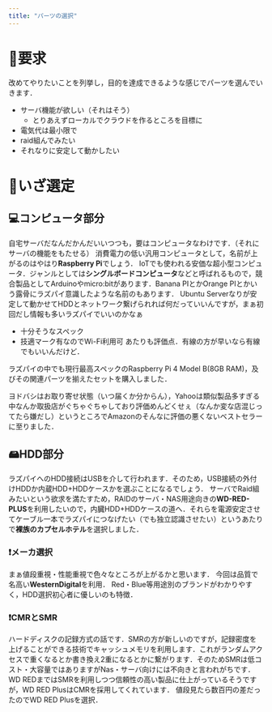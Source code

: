 ```yaml
---
title: "パーツの選択"
---
```


# 📝要求
改めてやりたいことを列挙し，目的を達成できるような感じでパーツを選んでいきます．

- サーバ機能が欲しい（それはそう）
  - とりあえずローカルでクラウドを作るところを目標に
- 電気代は最小限で
- raid組んでみたい
- それなりに安定して動かしたい

# 🤔いざ選定

## 💻コンピュータ部分
自宅サーバだなんだかんだいいつつも，要はコンピュータなわけです．（それにサーバの機能をもたせる）
消費電力の低い汎用コンピュータとして，名前が上がるのはやはり**Raspberry Pi**でしょう．
IoTでも使われる安価な超小型コンピュータ．ジャンルとしては**シングルボードコンピュータ**などと呼ばれるもので，競合製品としてArduinoやmicro:bitがあります．Banana PIとかOrange PIとかいう露骨にラズパイ意識したような名前のもあります．
Ubuntu Serverなりが安定して動かせてHDDとネットワーク繋げられれば何だっていいんですが，まぁ初回だし情報も多いラズパイでいいのかなぁ
- 十分そうなスペック
- 技適マーク有なのでWi-Fi利用可
あたりも評価点．有線の方が早いなら有線でもいいんだけど．

ラズパイの中でも現行最高スペックのRaspberry Pi 4 Model B(8GB RAM)，及びその関連パーツを揃えたセットを購入しました．

ヨドバシはお取り寄せ状態（いつ届くか分からん），Yahooは類似製品多すぎる中なんか取扱店がぐちゃぐちゃしており評価めんどくせぇ（なんか変な店混じってたら嫌だし）というところでAmazonのそんなに評価の悪くないベストセラーに至りました．
## 🖴HDD部分
ラズパイへのHDD接続はUSBを介して行われます．そのため，USB接続の外付けHDDか内蔵HDD+HDDケースかを選ぶことになるでしょう．
サーバでRaid組みたいという欲求を満たすため，RAIDのサーバ・NAS用途向きの**WD-RED-PLUS**を利用したいので，内臓HDD+HDDケースの道へ．それらを電源安定させてケーブル一本でラズパイにつなげたい（でも独立認識させたい）というあたりで**裸族のカプセルホテル**を選択しました．
### ❗メーカ選択
まぁ値段重視・性能重視で色々なところが上がるかと思います．
今回は品質で名高い**WesternDigital**を利用．
Red・Blue等用途別のブランドがわかりやすく，HDD選択初心者に優しいのも特徴．
### ❗CMRとSMR
ハードディスクの記録方式の話です．SMRの方が新しいのですが，記録密度を上げることができる技術でキャッシュメモリを利用します．これがランダムアクセスで重くなるとか書き換え2重になるとかに繋がります．そのためSMRは低コスト・大容量ではありますがNas・サーバ向けには不向きと言われがちです．
WD REDまではSMRを利用しつつ信頼性の高い製品に仕上がっているそうですが，WD RED PlusはCMRを採用してくれています．
値段見たら数百円の差だったのでWD RED Plusを選択．

